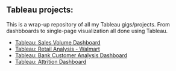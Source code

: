 ## Tableau projects:

This is a wrap-up repository of all my Tableau gigs/projects. From dashbboards to single-page visualization all done using Tableau.

- [ Tableau: Sales Volume Dashboard](https://github.com/taricov/Tableau_Sales_Dashboard)<br/>
- [ Tableau: Retail Analysis - Walmart](https://github.com/taricov/Tableau_Retail_Analysis_Dashboard)<br/>
- [ Tableau: Bank Customer Analysis Dashboard](https://github.com/taricov/Tableau_Bank_Customer_Analysis_dashboard)<br/>
- [ Tableau: Attrition Dashboard](https://github.com/taricov/Tableau_Attrition_Dashboard)
